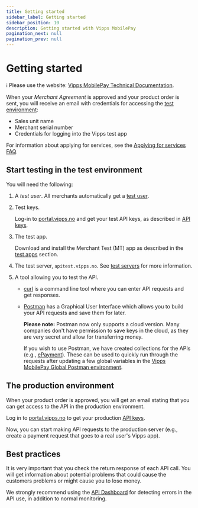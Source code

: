 ```yaml
---
title: Getting started
sidebar_label: Getting started
sidebar_position: 10
description: Getting started with Vipps MobilePay
pagination_next: null
pagination_prev: null
---
```


# Getting started

<!-- START_COMMENT -->
ℹ️ Please use the website:
[Vipps MobilePay Technical Documentation](https://developer.vippsmobilepay.com/docs/getting-started/).
<!-- END_COMMENT -->

When your *Merchant Agreement* is approved and your product order is sent, you
will receive an email with credentials for accessing the
[test environment](test-environment.md):

* Sales unit name
* Merchant serial number
* Credentials for logging into the Vipps test app

For information about applying for services, see the
[Applying for services FAQ](./faqs/services.md).

## Start testing in the test environment

You will need the following:

1. A *test user*.
   All merchants automatically get a [test user](test-environment.md#test-users).

1. Test keys.

    Log-in to [portal.vipps.no](https://portal.vipps.no) and get your test API keys, as described in
    [API keys](./common-topics/api-keys.md).

1. The test app.

    Download and install the Merchant Test (MT) app as described in the
    [test apps](./test-environment.md#vipps-test-apps) section.

1. The test server, `apitest.vipps.no`.
    See [test servers](./test-environment.md#test-server) for more information.

1. A tool allowing you to test the API.

    * [curl](https://curl.se/) is a command line tool where you can enter API requests and get responses.

    * [Postman](https://www.postman.com/) has a Graphical User Interface which allows you to build your API requests and save them for later.

      **Please note:** Postman now only supports a cloud version. Many companies don't have permission to save keys in the cloud, as they are very secret and allow for transferring money.

      If you wish to use Postman, we have created collections for the APIs (e.g., [ePayment](https://developer.vippsmobilepay.com/docs/APIs/epayment-api/quick-start/)). These can be used to quickly run through the requests after updating a few global variables in the [Vipps MobilePay Global Postman environment](/tools/vipps-api-global-postman-environment.json).


## The production environment

When your product order is approved, you will get an email stating that you can
get access to the API in the production environment.

Log in to
[portal.vipps.no](https://portal.vipps.no)
to get your production
[API keys](./common-topics/api-keys.md).

Now, you can start making API requests to the production server
(e.g., create a payment request that goes to a real user's Vipps app).

## Best practices

It is very important that you check the return response of each API call.
You will get information about potential problems that could cause the customers problems or might cause you to lose money.

We strongly recommend using the
[API Dashboard](./developer-resources/api-dashboard.md)
for detecting errors in the API use, in addition to normal monitoring.
